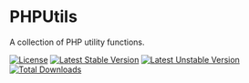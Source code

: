 # PHPUtils

A collection of PHP utility functions.

[![License](https://poser.pugx.org/programie/phputils/license.svg)](https://packagist.org/packages/programie/phputils)
[![Latest Stable Version](https://poser.pugx.org/programie/phputils/v/stable.svg)](https://packagist.org/packages/programie/phputils)
[![Latest Unstable Version](https://poser.pugx.org/programie/phputils/v/unstable.svg)](https://packagist.org/packages/programie/phputils)
[![Total Downloads](https://poser.pugx.org/programie/phputils/downloads.svg)](https://packagist.org/packages/programie/phputils)